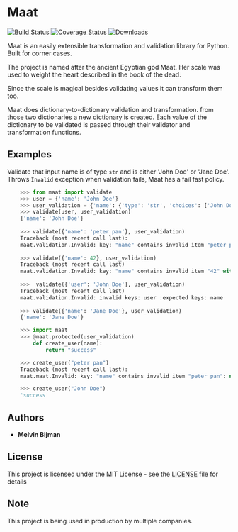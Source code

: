 # Maat
[![Build Status](https://travis-ci.com/Attumm/Maat.svg?branch=main)](https://travis-ci.com/Attumm/Maat)
[![Coverage Status](https://coveralls.io/repos/github/Attumm/Maat/badge.svg)](https://coveralls.io/github/Attumm/Maat)
[![Downloads](https://pepy.tech/badge/maat/week)](https://pepy.tech/project/maat)

Maat is an easily extensible transformation and validation library for Python.
Built for corner cases.

The project is named after the ancient Egyptian god Maat.
Her scale was used to weight the heart described in the book of the dead.

Since the scale is magical besides validating values it can transform them too.

Maat does dictionary-to-dictionary validation and transformation.
from those two dictionaries a new dictionary is created.
Each value of the dictionary to be validated is passed through their validator and transformation functions.

## Examples

Validate that input name is of type `str` and is either 'John Doe' or 'Jane Doe'.
Throws `Invalid` exception when validation fails, Maat has a fail fast policy.

```python
    >>> from maat import validate
    >>> user = {'name': 'John Doe'}
    >>> user_validation = {'name': {'type': 'str', 'choices': ['John Doe', 'Jane Doe']}}
    >>> validate(user, user_validation)
    {'name': 'John Doe'}
    
    >>> validate({'name': 'peter pan'}, user_validation)
    Traceback (most recent call last):
    maat.validation.Invalid: key: "name" contains invalid item "peter pan": not in valid choices ['John Doe', 'Jane Doe']
    
    >>> validate({'name': 42}, user_validation)
    Traceback (most recent call last)
    maat.validation.Invalid: key: "name" contains invalid item "42" with type "int": not of type string
    
    >>>  validate({'user': 'John Doe'}, user_validation)
    Traceback (most recent call last)
    maat.validation.Invalid: invalid keys: user :expected keys: name
    
    >>> validate({'name': 'Jane Doe'}, user_validation)
    {'name': 'Jane Doe'}

    >>> import maat
    >>> @maat.protected(user_validation)
        def create_user(name):
            return "success"

    >>> create_user("peter pan")
    Traceback (most recent call last):
    maat.maat.Invalid: key: "name" contains invalid item "peter pan": not in valid choices ['John Doe', 'Jane Doe']

    >>> create_user("John Doe")
    'success'
```


## Authors

* **Melvin Bijman** 

## License

This project is licensed under the MIT License - see the [LICENSE](LICENSE) file for details

## Note
This project is being used in production by multiple companies.
